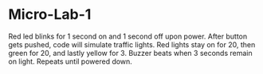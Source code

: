 # Micro-Lab-1

Red led blinks for 1 second on and 1 second off upon power. After button gets pushed, code will simulate traffic lights.
Red lights stay on for 20, then green for 20, and lastly yellow for 3. Buzzer beats when 3 seconds remain on light. Repeats until powered down. 
